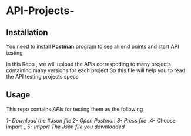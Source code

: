 # API-Projects-

## Installation

You need to install **Postman** program to see all end points and start API testing 

In this Repo , we will upload the APIs correspoding to many projects containing many versions for each project 
So this file will help you to read the API testing projects specs 



## Usage 
This repo contains *APIs* for testing them as the following  

_1- Download the #Json file_
_2- Open Postman_
_3- Press  file_
_4- Choose import _
_5- Import The *Json* file you downloaded_


